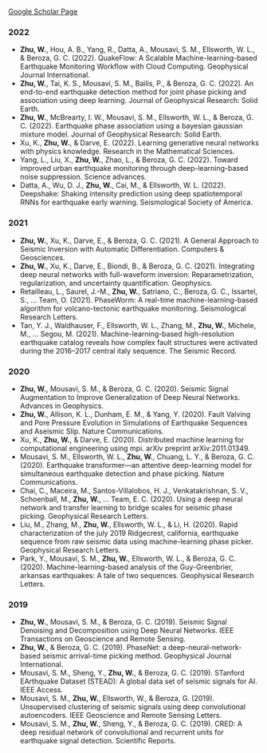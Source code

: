 [Google Scholar Page](https://scholar.google.com/citations?user=ApsNeMkAAAAJ&hl=en)

### 2022
- **Zhu, W.**, Hou, A. B., Yang, R., Datta, A., Mousavi, S. M., Ellsworth, W. L., & Beroza, G. C. (2022). QuakeFlow: A Scalable Machine-learning-based Earthquake Monitoring Workflow with Cloud Computing. Geophysical Journal International.
- **Zhu, W.**, Tai, K. S., Mousavi, S. M., Bailis, P., & Beroza, G. C. (2022). An end-to-end earthquake detection method for joint phase picking and association using deep learning. Journal of Geophysical Research: Solid Earth.
- **Zhu, W.**, McBrearty, I. W., Mousavi, S. M., Ellsworth, W. L., & Beroza, G. C. (2022). Earthquake phase association using a bayesian gaussian mixture model. Journal of Geophysical Research: Solid Earth.
- Xu, K., **Zhu, W.**, & Darve, E. (2022). Learning generative neural networks with physics knowledge. Research in the Mathematical Sciences.
- Yang, L., Liu, X., **Zhu, W.**, Zhao, L., & Beroza, G. C. (2022). Toward improved urban earthquake monitoring through deep-learning-based noise suppression. Science advances.
- Datta, A., Wu, D. J., **Zhu, W.**, Cai, M., & Ellsworth, W. L. (2022). Deepshake: Shaking intensity prediction using deep spatiotemporal RNNs for earthquake early warning. Seismological Society of America.

### 2021
- **Zhu, W.**, Xu, K., Darve, E., & Beroza, G. C. (2021). A General Approach to Seismic Inversion with Automatic Differentiation. Computers & Geosciences.
- **Zhu, W.**, Xu, K., Darve, E., Biondi, B., & Beroza, G. C. (2021). Integrating deep neural networks with full-waveform inversion: Reparametrization, regularization, and uncertainty quantification. Geophysics.
- Retailleau, L., Saurel, J.-M., **Zhu, W.**, Satriano, C., Beroza, G. C., Issartel, S., ... Team, O. (2021). PhaseWorm: A real-time machine-learning-based algorithm for volcano-tectonic earthquake monitoring. Seismological Research Letters.
- Tan, Y. J., Waldhauser, F., Ellsworth, W. L., Zhang, M., **Zhu, W.**, Michele, M., ... Segou, M. (2021). Machine-learning-based high-resolution earthquake catalog reveals how complex fault structures were activated during the 2016–2017 central italy sequence. The Seismic Record.

### 2020
- **Zhu, W.**, Mousavi, S. M., & Beroza, G. C. (2020). Seismic Signal Augmentation to Improve Generalization of Deep Neural Networks. Advances in Geophysics.
- **Zhu, W.**, Allison, K. L., Dunham, E. M., & Yang, Y. (2020). Fault Valving and Pore Pressure Evolution in Simulations of Earthquake Sequences and Aseismic Slip. Nature Communications.
- Xu, K., **Zhu, W.**, & Darve, E. (2020). Distributed machine learning for computational engineering using mpi. arXiv preprint arXiv:2011.01349.
- Mousavi, S. M., Ellsworth, W. L., **Zhu, W.**, Chuang, L. Y., & Beroza, G. C. (2020). Earthquake transformer—an attentive deep-learning model for simultaneous earthquake detection and phase picking. Nature Communications.
- Chai, C., Maceira, M., Santos-Villalobos, H. J., Venkatakrishnan, S. V., Schoenball, M., **Zhu, W.**, ... Team, E. C. (2020). Using a deep neural network and transfer learning to bridge scales for seismic phase picking. Geophysical Research Letters.
- Liu, M., Zhang, M., **Zhu, W.**, Ellsworth, W. L., & Li, H. (2020). Rapid characterization of the july 2019 Ridgecrest, california, earthquake sequence from raw seismic data using machine-learning phase picker. Geophysical Research Letters.
- Park, Y., Mousavi, S. M., **Zhu, W.**, Ellsworth, W. L., & Beroza, G. C. (2020). Machine-learning-based analysis of the Guy-Greenbrier, arkansas earthquakes: A tale of two sequences. Geophysical Research Letters.

### 2019
- **Zhu, W.**, Mousavi, S. M., & Beroza, G. C. (2019). Seismic Signal Denoising and Decomposition using Deep Neural Networks. IEEE Transactions on Geoscience and Remote Sensing.
- **Zhu, W.**, & Beroza, G. C. (2019). PhaseNet: a deep-neural-network-based seismic arrival-time picking method. Geophysical Journal International.
- Mousavi, S. M., Sheng, Y., **Zhu, W.**, & Beroza, G. C. (2019). STanford EArthquake Dataset (STEAD): A global data set of seismic signals for AI. IEEE Access.
- Mousavi, S. M., **Zhu, W.**, Ellsworth, W., & Beroza, G. (2019). Unsupervised clustering of seismic signals using deep convolutional autoencoders. IEEE Geoscience and Remote Sensing Letters.
- Mousavi, S. M., **Zhu, W.**, Sheng, Y., & Beroza, G. C. (2019). CRED: A deep residual network of convolutional and recurrent units for earthquake signal detection. Scientific Reports.
